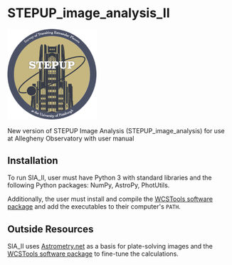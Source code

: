 # STEPUP_image_analysis_II

<img src="https://github.com/helenarichie/helenarichie/blob/master/images/STEPUP_logo.png" alt="logo" width="200"/>

New version of STEPUP Image Analysis (STEPUP_image_analysis) for use at Allegheny Observatory with user manual

## Installation
To run SIA_II, user must have Python 3 with standard libraries and the following Python packages: NumPy, AstroPy, PhotUtils.

Additionally, the user must install and compile the [WCSTools software package](http://tdc-www.harvard.edu/wcstools/) and add the executables to their computer's `PATH`.

## Outside Resources
SIA_II uses [Astrometry.net](http://astrometry.net/) as a basis for plate-solving images and the [WCSTools software package](http://tdc-www.harvard.edu/wcstools/) to fine-tune the calculations.
